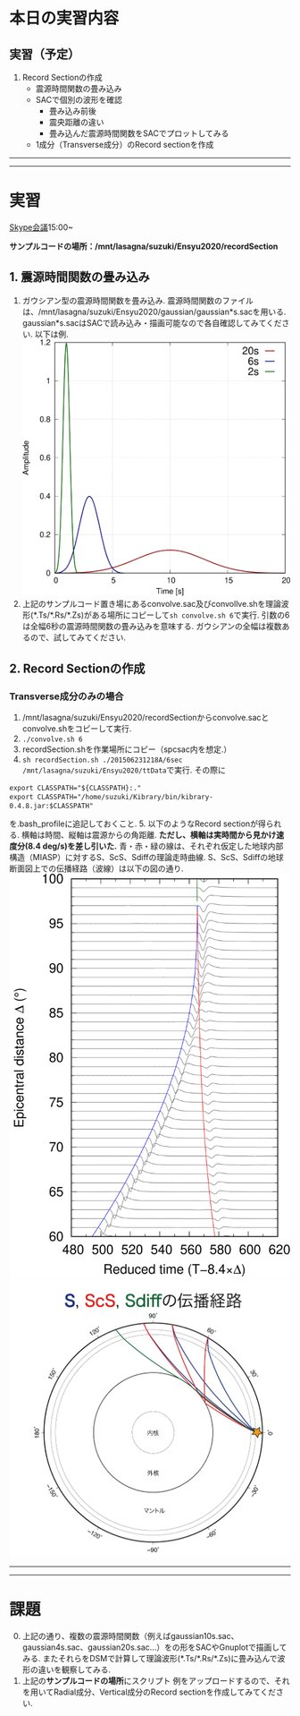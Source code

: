 # 本日の実習内容
## 実習（予定）
1. Record Sectionの作成
    - 震源時間関数の畳み込み
    - SACで個別の波形を確認
      - 畳み込み前後
      - 震央距離の違い
      - 畳み込んだ震源時間関数をSACでプロットしてみる
    - 1成分（Transverse成分）のRecord sectionを作成

---
---

# 実習
[Skype会議](https://join.skype.com/YsHD0ReeJ1xa)15:00~

**サンプルコードの場所：/mnt/lasagna/suzuki/Ensyu2020/recordSection**

## 1. 震源時間関数の畳み込み
1. ガウシアン型の震源時間関数を畳み込み. 震源時間関数のファイルは、/mnt/lasagna/suzuki/Ensyu2020/gaussian/gaussian\*s.sacを用いる. gaussian\*s.sacはSACで読み込み・描画可能なので各自確認してみてください. 以下は例.
![IMAGE](resources/6EB4B6913C920889083ABB0D01AE0025.jpg)
2. 上記のサンプルコード置き場にあるconvolve.sac及びconvollve.shを理論波形(\*.Ts/\*.Rs/\*.Zs)がある場所にコピーして`sh convolve.sh 6`で実行. 引数の6は全幅6秒の震源時間関数の畳み込みを意味する. ガウシアンの全幅は複数あるので、試してみてください.

## 2. Record Sectionの作成
### Transverse成分のみの場合
1. /mnt/lasagna/suzuki/Ensyu2020/recordSectionからconvolve.sacとconvolve.shをコピーして実行.
2. `./convolve.sh 6`
3. recordSection.shを作業場所にコピー（spcsac内を想定.）
4. `sh recordSection.sh ./201506231218A/6sec /mnt/lasagna/suzuki/Ensyu2020/ttData`で実行.
その際に
```
export CLASSPATH="${CLASSPATH}:."
export CLASSPATH="/home/suzuki/Kibrary/bin/kibrary-0.4.8.jar:$CLASSPATH"
```
を.bash_profileに追記しておくこと.
5. 以下のようなRecord sectionが得られる. 横軸は時間、縦軸は震源からの角距離. **ただし、横軸は実時間から見かけ速度分(8.4 deg/s)を差し引いた.** 青・赤・緑の線は、それぞれ仮定した地球内部構造（MIASP）に対するS、ScS、Sdiffの理論走時曲線. S、ScS、Sdiffの地球断面図上での伝播経路（波線）は以下の図の通り.
![IMAGE](resources/606D453FFB090AEDE517D89895FD7C18.jpg)
![IMAGE](resources/4848B89BA02A5F6688222D65982C329B.jpg)

---
---

# 課題
0. 上記の通り、複数の震源時間関数（例えばgaussian10s.sac、gaussian4s.sac、gaussian20s.sac...）をの形をSACやGnuplotで描画してみる. またそれらをDSMで計算して理論波形(\*.Ts/\*.Rs/\*.Zs)に畳み込んで波形の違いを観察してみる.
1. 上記の**サンプルコードの場所**にスクリプト 例をアップロードするので、それを用いてRadial成分、Vertical成分のRecord sectionを作成してみてください.
